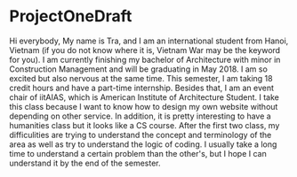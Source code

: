 # ProjectOneDraft
Hi everybody,
My name is Tra, and I am an international student from Hanoi, Vietnam (if you do not know where it is, Vietnam War may be the keyword for you).
I am currently finishing my bachelor of Architecture with minor in Construction Management and will be graduating in May 2018. I am so excited but also nervous at the same time. This semester, I am taking 18 credit hours and have a part-time internship. Besides that, I am an event chair of iitAIAS, which is American Institute of Architecture Student. I take this class because I want to know how to design
my own website without depending on other service. In addition, it is pretty interesting to have a humanities class but it looks like 
a CS course. After the first two class, my difficulities are trying to understand the concept and terminology of the area as well as try
to understand the logic of coding. I usually take a long time to understand a certain problem than the other's, but I hope I can understand 
it by the end of the semester.
